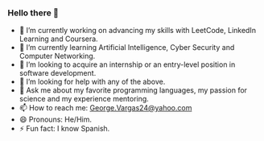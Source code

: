 ### Hello there 👋

- 🔭 I’m currently working on advancing my skills with LeetCode, LinkedIn Learning and Coursera.
- 🌱 I’m currently learning Artificial Intelligence, Cyber Security and Computer Networking.
- 👯 I’m looking to acquire an internship or an entry-level position in software development.
- 🤔 I’m looking for help with any of the above.
- 💬 Ask me about my favorite programming languages, my passion for science and my experience mentoring.
- 📫 How to reach me: George.Vargas24@yahoo.com
- 😄 Pronouns: He/Him.
- ⚡ Fun fact: I know Spanish.
